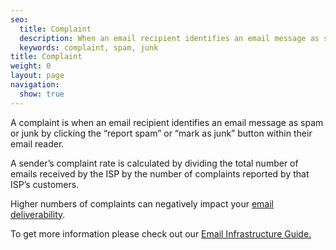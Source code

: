 ```yaml
---
seo:
  title: Complaint
  description: When an email recipient identifies an email message as spam or junk by clicking the “report spam” or “mark as junk” button within their email reader.
  keywords: complaint, spam, junk
title: Complaint
weight: 0
layout: page
navigation:
  show: true
---
```


A complaint is when an email recipient identifies an email message as spam or junk by clicking the “report spam” or “mark as junk” button within their email reader. 

A sender’s complaint rate is calculated by dividing the total number of emails received by the ISP by the number of complaints reported by that ISP’s customers.

Higher numbers of complaints can negatively impact your [email deliverability](https://sendgrid.com/docs/Glossary/email_deliverability.html).

To get more information please check out our [Email Infrastructure Guide.](http://resources.sendgrid.com/email-infrastructure-guide/?mc=SendGrid%20Documentation)
